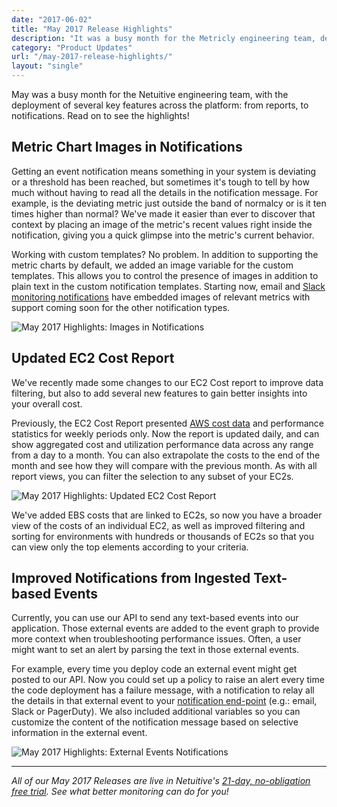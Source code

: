 ```yaml
---
date: "2017-06-02"
title: "May 2017 Release Highlights"
description: "It was a busy month for the Metricly engineering team, deploying key features across the platform from reports to notifications. Read on to see what's new!"
category: "Product Updates"
url: "/may-2017-release-highlights/"
layout: "single"
---
```

May was a busy month for the Netuitive engineering team, with the deployment of several key features across the platform: from reports, to notifications. Read on to see the highlights!

Metric Chart Images in Notifications
------------------------------------

Getting an event notification means something in your system is deviating or a threshold has been reached, but sometimes it's tough to tell by how much without having to read all the details in the notification message. For example, is the deviating metric just outside the band of normalcy or is it ten times higher than normal? We've made it easier than ever to discover that context by placing an image of the metric's recent values right inside the notification, giving you a quick glimpse into the metric's current behavior.

Working with custom templates? No problem. In addition to supporting the metric charts by default, we added an image variable for the custom templates. This allows you to control the presence of images in addition to plain text in the custom notification templates. Starting now, email and [Slack monitoring notifications](/slack-channel-integration) have embedded images of relevant metrics with support coming soon for the other notification types.

![May 2017 Highlights: Images in Notifications](https://s3-us-west-2.amazonaws.com/com-netuitive-app-usw2-public/wp-content/uploads/2017/07/Images-in-Notifications.png)

Updated EC2 Cost Report
-----------------------

We've recently made some changes to our EC2 Cost report to improve data filtering, but also to add several new features to gain better insights into your overall cost.

Previously, the EC2 Cost Report presented [AWS cost data](/demystify-your-ec2-cost-analysis) and performance statistics for weekly periods only. Now the report is updated daily, and can show aggregated cost and utilization performance data across any range from a day to a month. You can also extrapolate the costs to the end of the month and see how they will compare with the previous month. As with all report views, you can filter the selection to any subset of your EC2s.

![May 2017 Highlights: Updated EC2 Cost Report](https://s3-us-west-2.amazonaws.com/com-netuitive-app-usw2-public/wp-content/uploads/2017/07/Updated-EC2-Cost-Report.png)

We've added EBS costs that are linked to EC2s, so now you have a broader view of the costs of an individual EC2, as well as improved filtering and sorting for environments with hundreds or thousands of EC2s so that you can view only the top elements according to your criteria.

Improved Notifications from Ingested Text-based Events
------------------------------------------------------

Currently, you can use our API to send any text-based events into our application. Those external events are added to the event graph to provide more context when troubleshooting performance issues. Often, a user might want to set an alert by parsing the text in those external events.

For example, every time you deploy code an external event might get posted to our API. Now you could set up a policy to raise an alert every time the code deployment has a failure message, with a notification to relay all the details in that external event to your [notification end-point](/combining-netuitive-and-pagerduty-for-monitoring-alarms) (e.g.: email, Slack or PagerDuty). We also included additional variables so you can customize the content of the notification message based on selective information in the external event.

![May 2017 Highlights: External Events Notifications](https://s3-us-west-2.amazonaws.com/com-netuitive-app-usw2-public/wp-content/uploads/2017/07/External-Events-Notifications-1024x598.png)

* * * * *

*All of our May 2017 Releases are live in Netuitive's* [*21-day, no-obligation free trial*](/signup)*. See what better monitoring can do for you!*
